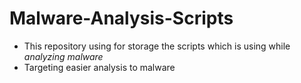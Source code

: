 # Malware-Analysis-Scripts

- This repository using for storage the scripts which is using while *analyzing malware*
- Targeting easier analysis to malware